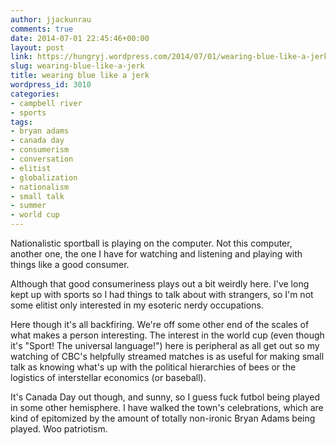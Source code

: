 ```yaml
---
author: jjackunrau
comments: true
date: 2014-07-01 22:45:46+00:00
layout: post
link: https://hungryj.wordpress.com/2014/07/01/wearing-blue-like-a-jerk/
slug: wearing-blue-like-a-jerk
title: wearing blue like a jerk
wordpress_id: 3010
categories:
- campbell river
- sports
tags:
- bryan adams
- canada day
- consumerism
- conversation
- elitist
- globalization
- nationalism
- small talk
- summer
- world cup
---
```


Nationalistic sportball is playing on the computer. Not this computer, another one, the one I have for watching and listening and playing with things like a good consumer.

Although that good consumeriness plays out a bit weirdly here. I've long kept up with sports so I had things to talk about with strangers, so I'm not some elitist only interested in my esoteric nerdy occupations.

Here though it's all backfiring. We're off some other end of the scales of what makes a person interesting. The interest in the world cup (even though it's "Sport! The universal language!") here is peripheral as all get out so my watching of CBC's helpfully streamed matches is as useful for making small talk as knowing what's up with the political hierarchies of bees or the logistics of interstellar economics (or baseball).

It's Canada Day out though, and sunny, so I guess fuck futbol being played in some other hemisphere. I have walked the town's celebrations, which are kind of epitomized by the amount of totally non-ironic Bryan Adams being played. Woo patriotism.
